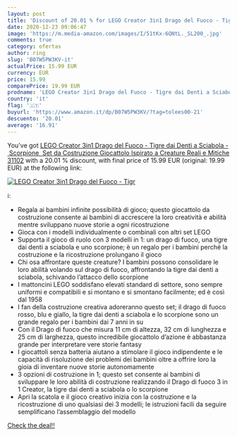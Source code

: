 ```yaml
---
layout: post
title: 'Discount of 20.01 % for LEGO Creator 3in1 Drago del Fuoco - Tigr'
date: 2020-12-23 09:06:47
image: 'https://m.media-amazon.com/images/I/51tKx-6QNtL._SL200_.jpg'
comments: true
category: ofertas
author: ring
slug: 'B07W5PW3KV-it'
actualPrice: 15.99 EUR
currency: EUR
price: 15.99
comparePrice: 19.99 EUR
prodname: 'LEGO Creator 3in1 Drago del Fuoco - Tigre dai Denti a Sciabola - Scorpione  Set da Costruzione  Giocattolo Ispirato a Creature Reali e Mitiche  31102'
country: 'it'
flag: '🇮🇹'
buyurl: 'https://www.amazon.it/dp/B07W5PW3KV/?tag=tolees00-21'
descuento: '20.01'
average: '16.91'
---
```


You've got [LEGO Creator 3in1 Drago del Fuoco - Tigre dai Denti a Sciabola - Scorpione  Set da Costruzione  Giocattolo Ispirato a Creature Reali e Mitiche  31102](https://www.amazon.it/dp/B07W5PW3KV/?tag=tolees00-21) with a  20.01 % discount, with final price of 15.99 EUR (original: 19.99 EUR) at the following link:

[![LEGO Creator 3in1 Drago del Fuoco - Tigr](https://m.media-amazon.com/images/I/51tKx-6QNtL._SL200_.jpg)](https://www.amazon.it/dp/B07W5PW3KV/?tag=tolees00-21)

ℹ️:

- Regala ai bambini infinite possibilità di gioco; questo giocattolo da costruzione consente ai bambini di accrescere la loro creatività e abilità mentre sviluppano nuove storie a ogni ricostruzione
- Gioca con i modelli individualmente o combinali con altri set LEGO
- Supporta il gioco di ruolo con 3 modelli in 1: un drago di fuoco, una tigre dai denti a sciabola e uno scorpione; è un regalo per i bambini perché la costruzione e la ricostruzione prolungano il gioco
- Chi osa affrontare queste creature? I bambini possono consolidare le loro abilità volando sul drago di fuoco, affrontando la tigre dai denti a sciabola, schivando l’attacco dello scorpione
- I mattoncini LEGO soddisfano elevati standard di settore, sono sempre uniformi e compatibili e si montano e si smontano facilmente; ed è così dal 1958
- I fan della costruzione creativa adoreranno questo set; il drago di fuoco rosso, blu e giallo, la tigre dai denti a sciabola e lo scorpione sono un grande regalo per i bambini dai 7 anni in su
- Con il Drago di fuoco che misura 11 cm di altezza, 32 cm di lunghezza e 25 cm di larghezza, questo incredibile giocattolo d’azione è abbastanza grande per interpretare vere storie fantasy
- I giocattoli senza batteria aiutano a stimolare il gioco indipendente e le capacità di risoluzione dei problemi dei bambini oltre a offrire loro la gioia di inventare nuove storie autonomamente
- 3 opzioni di costruzione in 1; questo set consente ai bambini di sviluppare le loro abilità di costruzione realizzando il Drago di fuoco 3 in 1 Creator, la tigre dai denti a sciabola o lo scorpione
- Apri la scatola e il gioco creativo inizia con la costruzione e la ricostruzione di uno qualsiasi dei 3 modelli; le istruzioni facili da seguire semplificano l’assemblaggio del modello

[Check the deal!!](https://www.amazon.it/dp/B07W5PW3KV/?tag=tolees00-21)
